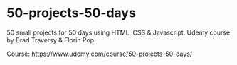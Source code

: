 # 50-projects-50-days
50 small projects for 50 days using HTML, CSS &amp; Javascript. Udemy course by Brad Traversy &amp; Florin Pop.

Course: https://www.udemy.com/course/50-projects-50-days/
